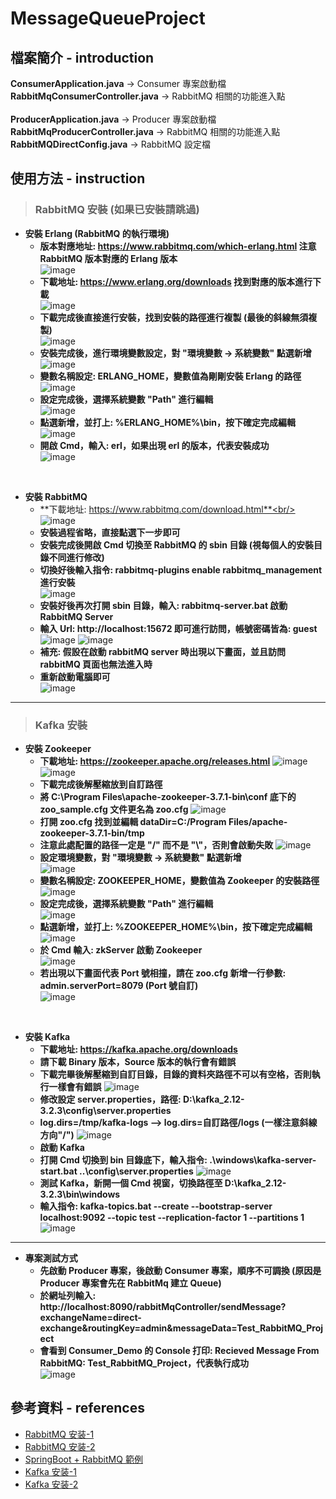 # MessageQueueProject

## 檔案簡介 - introduction

**ConsumerApplication.java** -> Consumer 專案啟動檔<br/>
**RabbitMqConsumerController.java** -> RabbitMQ 相關的功能進入點<br/>
<br/>
**ProducerApplication.java** -> Producer 專案啟動檔<br/>
**RabbitMqProducerController.java** -> RabbitMQ 相關的功能進入點<br/>
**RabbitMQDirectConfig.java** -> RabbitMQ 設定檔<br/>

## 使用方法 - instruction
> ### RabbitMQ 安裝 (如果已安裝請跳過)
* **安裝 Erlang (RabbitMQ 的執行環境)**
  * **版本對應地址: https://www.rabbitmq.com/which-erlang.html 注意 RabbitMQ 版本對應的 Erlang 版本** <br/>
![image](https://user-images.githubusercontent.com/47651623/218943814-56e62bf8-5823-4625-9e4b-d91e28c1d097.png)
  * **下載地址: https://www.erlang.org/downloads 找到對應的版本進行下載** <br/>
![image](https://user-images.githubusercontent.com/47651623/217975819-f9fd7760-d4b1-4e1f-b0f4-692fa307f2eb.png)
  * **下載完成後直接進行安裝，找到安裝的路徑進行複製 (最後的斜線無須複製)** <br/>
![image](https://user-images.githubusercontent.com/47651623/217976823-19d4fb01-9d3f-4a5d-b7a5-494c9c415d81.png)
  * **安裝完成後，進行環境變數設定，對 "環境變數 -> 系統變數" 點選新增** <br/>
![image](https://user-images.githubusercontent.com/47651623/217977281-b92de9cb-73bf-4abf-a408-6bdf7786c2e4.png)
  * **變數名稱設定: ERLANG_HOME，變數值為剛剛安裝 Erlang 的路徑** <br/>
![image](https://user-images.githubusercontent.com/47651623/217977500-9181d11f-3401-4fa8-a3bd-aa5fa7246c40.png)
  * **設定完成後，選擇系統變數 "Path" 進行編輯** <br/>
![image](https://user-images.githubusercontent.com/47651623/217977787-e3bb0946-99e0-428c-8022-5e24c9b1f07f.png)
  * **點選新增，並打上: %ERLANG_HOME%\bin，按下確定完成編輯** <br/>
![image](https://user-images.githubusercontent.com/47651623/217978022-29afd5c7-39a9-47fb-86c0-8ac15170adf0.png)
  * **開啟 Cmd，輸入: erl，如果出現 erl 的版本，代表安裝成功** <br/>
![image](https://user-images.githubusercontent.com/47651623/217978761-b3dbf05e-51c1-4b1e-9f9a-22420041fda4.png)

<br/>

* **安裝 RabbitMQ**
  * **下載地址: https://www.rabbitmq.com/download.html**<br/>
![image](https://user-images.githubusercontent.com/47651623/218944164-9b1ddddc-0264-43d5-8cd6-2b9d1abba397.png)
  * **安裝過程省略，直接點選下一步即可** <br/>
  * **安裝完成後開啟 Cmd 切換至 RabbitMQ 的 sbin 目錄 (視每個人的安裝目錄不同進行修改)** <br/>
  * **切換好後輸入指令: rabbitmq-plugins enable rabbitmq_management 進行安裝** <br/>
![image](https://user-images.githubusercontent.com/47651623/217979611-451ccd17-6e00-48ee-a590-d828967af0a7.png)
  * **安裝好後再次打開 sbin 目錄，輸入: rabbitmq-server.bat 啟動 RabbitMQ Server** <br/>
  * **輸入 Url: http://localhost:15672 即可進行訪問，帳號密碼皆為: guest** <br/>
![image](https://user-images.githubusercontent.com/47651623/217980839-224727ec-0952-4e6b-bea1-e1f5fd09b2e0.png)
![image](https://user-images.githubusercontent.com/47651623/217980779-f21b46b4-5ef2-4721-acc7-25b8c80e219f.png)
  * **補充: 假設在啟動 rabbitMQ server 時出現以下畫面，並且訪問 rabbitMQ 頁面也無法進入時** <br/>
  * **重新啟動電腦即可** <br/>
![image](https://user-images.githubusercontent.com/47651623/217980344-033be4d6-f014-4683-bc9d-d0e6bc9442ed.png)

---

> ### Kafka 安裝
* **安裝 Zookeeper**
  * **下載地址: https://zookeeper.apache.org/releases.html**
![image](https://user-images.githubusercontent.com/47651623/218668088-75486517-5bda-4d23-ae29-a4b070bde001.png)
![image](https://user-images.githubusercontent.com/47651623/218668336-ecd95e5d-82a8-41c1-bedf-2291d499af27.png)
  * **下載完成後解壓縮放到自訂路徑**
  * **將 C:\Program Files\apache-zookeeper-3.7.1-bin\conf 底下的 zoo_sample.cfg 文件更名為 zoo.cfg**
![image](https://user-images.githubusercontent.com/47651623/218669061-845db41d-0c8d-46bd-9a46-39de03192e6a.png)
  * **打開 zoo.cfg 找到並編輯 dataDir=C:/Program Files/apache-zookeeper-3.7.1-bin/tmp**
  * **注意此處配置的路径一定是 "/" 而不是 "\\"，否則會啟動失敗**
![image](https://user-images.githubusercontent.com/47651623/218670967-4eaf76ac-5a7b-4e57-a869-a955ab31a467.png)
  * **設定環境變數，對 "環境變數 -> 系統變數" 點選新增** <br/>
![image](https://user-images.githubusercontent.com/47651623/217977281-b92de9cb-73bf-4abf-a408-6bdf7786c2e4.png)
  * **變數名稱設定: ZOOKEEPER_HOME，變數值為 Zookeeper 的安裝路徑** <br/>
![image](https://user-images.githubusercontent.com/47651623/218944518-6e705f78-da62-4b33-b80d-643de503ef60.png)
  * **設定完成後，選擇系統變數 "Path" 進行編輯** <br/>
![image](https://user-images.githubusercontent.com/47651623/217977787-e3bb0946-99e0-428c-8022-5e24c9b1f07f.png)
  * **點選新增，並打上: %ZOOKEEPER_HOME%\bin，按下確定完成編輯** <br/>
![image](https://user-images.githubusercontent.com/47651623/218673312-236af1f6-2259-439e-9738-933b19d65599.png)
  * **於 Cmd 輸入: zkServer 啟動 Zookeeper** <br/>
![image](https://user-images.githubusercontent.com/47651623/218949100-3024409b-85d2-498a-9e41-5895a436b1b4.png)
  * **若出現以下畫面代表 Port 號相撞，請在 zoo.cfg 新增一行參數: admin.serverPort=8079 (Port 號自訂)** <br/>
![image](https://user-images.githubusercontent.com/47651623/218951209-fa05b91b-3679-4515-b011-35cebbb4c3f4.png)

<br/>

* **安裝 Kafka**
  * **下載地址: https://kafka.apache.org/downloads**
  * **請下載 Binary 版本，Source 版本的執行會有錯誤**
  * **下載完畢後解壓縮到自訂目錄，目錄的資料夾路徑不可以有空格，否則執行一樣會有錯誤**
![image](https://user-images.githubusercontent.com/47651623/218952653-9abbd91d-47d9-4097-9a16-743dea6bb43b.png)
  * **修改設定 server.properties，路徑: D:\kafka_2.12-3.2.3\config\server.properties**
  * **log.dirs=/tmp/kafka-logs –> log.dirs=自訂路徑/logs (一樣注意斜線方向"/")**
![image](https://user-images.githubusercontent.com/47651623/218958065-eeb8a5d8-8bd8-41a9-9ad4-ed99b742260c.png)
  * **啟動 Kafka**
  * **打開 Cmd 切換到 bin 目錄底下，輸入指令: .\windows\kafka-server-start.bat ..\config\server.properties**
![image](https://user-images.githubusercontent.com/47651623/218959281-511389a2-4646-42d6-b7e1-313785c3e7f5.png)
  * **測試 Kafka，新開一個 Cmd 視窗，切換路徑至 D:\kafka_2.12-3.2.3\bin\windows**
  * **輸入指令: kafka-topics.bat --create --bootstrap-server localhost:9092 --topic test --replication-factor 1 --partitions 1**
![image](https://user-images.githubusercontent.com/47651623/218962568-7adfa4df-895f-4a00-8435-8b6266d577c2.png)

---

* **專案測試方式**
  * **先啟動 Producer 專案，後啟動 Consumer 專案，順序不可調換 (原因是 Producer 專案會先在 RabbitMq 建立 Queue)** <br/>
  * **於網址列輸入: http://localhost:8090/rabbitMqController/sendMessage?exchangeName=direct-exchange&routingKey=admin&messageData=Test_RabbitMQ_Project** <br/>
  * **會看到 Consumer_Demo 的 Console 打印: Recieved Message From RabbitMQ: Test_RabbitMQ_Project，代表執行成功** <br/>
![image](https://user-images.githubusercontent.com/47651623/219844899-20c5d494-4305-40c9-8e63-6b20aa60b57c.png)



## 參考資料 - references
* [RabbitMQ 安装-1](https://cloud.tencent.com/developer/article/1582235 "")
* [RabbitMQ 安装-2](https://mybaseball52.medium.com/install-rabbitmq-on-win-10-a039d48e1c80 "")
* [SpringBoot + RabbitMQ 範例](https://www.javainuse.com/messaging/rabbitmq/exchange "")
* [Kafka 安装-1](https://blog.yowko.com/kafka-on-windows/ "")
* [Kafka 安装-2](https://blog.csdn.net/qq_35461948/article/details/117772904 "")
